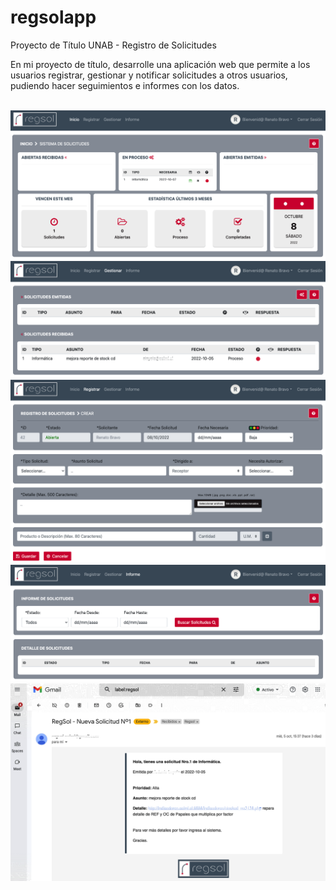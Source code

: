 # regsolapp
Proyecto de Título UNAB - Registro de Solicitudes

En mi proyecto de título, desarrolle una aplicación web que permite a los usuarios registrar, gestionar y notificar solicitudes a otros usuarios, 
pudiendo hacer seguimientos e informes con los datos.

<br>
<img src="/src/public/img/vista2.png" alt="Vista 2">
<br>
<img src="/src/public/img/vista3.png" alt="Vista 3">
<br>
<img src="/src/public/img/vista4.png" alt="Vista 4">
<br>
<img src="/src/public/img/vista5.png" alt="Vista 5">
<br>
<img src="/src/public/img/vista6.png" alt="Vista 6">
